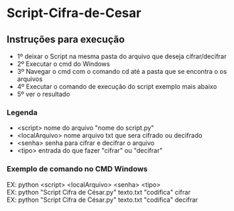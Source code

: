 # Script-Cifra-de-Cesar

## Instruções para execução

- 1º deixar o Script na mesma pasta do arquivo que deseja cifrar/decifrar
- 2º Executar o cmd do Windows
- 3º Navegar o cmd com o comando cd até a pasta que se encontra o os arquivos
- 4º Executar o comando de execução do script exemplo mais abaixo
- 5º ver o resultado


### Legenda

- <script\> nome do arquivo "nome do script.py" 
- <localArquivo\> nome arquivo txt que sera cifrado ou decifrado
- <senha\> senha para cifrar e decifrar o arquivo
- <tipo\> entrada do que fazer "cifrar" ou "decifrar"

### Exemplo de comando no CMD Windows

EX: python <script\> <localArquivo\> <senha\> <tipo\>
<br>
EX: python "Script Cifra de César.py" texto.txt "codifica" cifrar
<br>
EX: python "Script Cifra de César.py" texto.txt "codifica" decifrar
